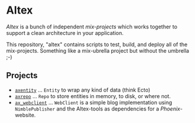 # Altex


_Altex_ is a bunch of independent _mix-projects_ which works together to support
a clean architecture in your application.

This repository, "altex" contains scripts to test, build, and deploy all of the
mix-projects. Something like a mix-ubrella project but without the umbrella ;-)

## Projects

- [`axentity`](https://github.com/iboard/axentity) ... `Entity` to wrap any kind of data (think Ecto)
- [`axrepo`](https://github.com/iboard/axrepo) ... `Repo` to  store entities in memory, to disk, or where not.
- [`ax_webclient`](https://github.com/iboard/ax_webclient) ... `WebClient` is a simple blog implementation using 
  `NimblePublisher` and the Altex-tools as dependencies for a _Phoenix_-website.
